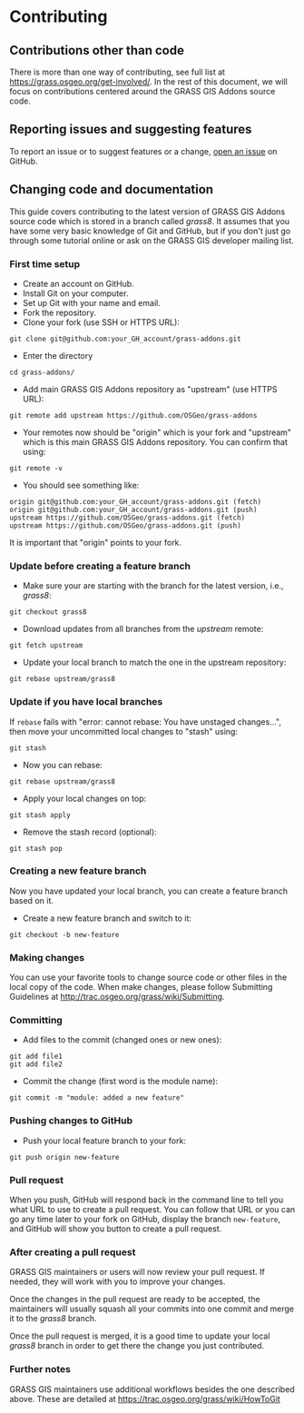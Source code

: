 # Contributing

## Contributions other than code

There is more than one way of contributing, see full list at
<https://grass.osgeo.org/get-involved/>.
In the rest of this document, we will focus on contributions centered
around the GRASS GIS Addons source code.

## Reporting issues and suggesting features

To report an issue or to suggest features or a change,
[open an issue](https://github.com/OSGeo/grass-addons/issues/new/choose)
on GitHub.

## Changing code and documentation

This guide covers contributing to the latest version of GRASS GIS Addons
source code which is stored in a branch called _grass8_.
It assumes that you have some very basic knowledge of Git and GitHub,
but if you don't just go through some tutorial online or ask on the
GRASS GIS developer mailing list.

### First time setup

* Create an account on GitHub.
* Install Git on your computer.
* Set up Git with your name and email.
* Fork the repository.
* Clone your fork (use SSH or HTTPS URL):

```
git clone git@github.com:your_GH_account/grass-addons.git
```

* Enter the directory

```
cd grass-addons/
```

* Add main GRASS GIS Addons repository as "upstream" (use HTTPS URL):

```
git remote add upstream https://github.com/OSGeo/grass-addons
```

* Your remotes now should be "origin" which is your fork and "upstream" which
  is this main GRASS GIS Addons repository. You can confirm that using:

```
git remote -v
```

* You should see something like:

```
origin git@github.com:your_GH_account/grass-addons.git (fetch)
origin git@github.com:your_GH_account/grass-addons.git (push)
upstream https://github.com/OSGeo/grass-addons.git (fetch)
upstream https://github.com/OSGeo/grass-addons.git (push)
```

It is important that "origin" points to your fork.

### Update before creating a feature branch

* Make sure your are starting with the branch for the latest version, i.e., _grass8_:

```
git checkout grass8
```

* Download updates from all branches from the _upstream_ remote:

```
git fetch upstream
```

* Update your local branch to match the one in the upstream repository:

```
git rebase upstream/grass8
```

### Update if you have local branches

If `rebase` fails with "error: cannot rebase: You have unstaged changes...",
then move your uncommitted local changes to "stash" using:

```
git stash
```

* Now you can rebase:

```
git rebase upstream/grass8
```

* Apply your local changes on top:

```
git stash apply
```

* Remove the stash record (optional):

```
git stash pop
```

### Creating a new feature branch

Now you have updated your local branch, you can create a feature branch
based on it.

* Create a new feature branch and switch to it:

```
git checkout -b new-feature
```

### Making changes

You can use your favorite tools to change source code or other files
in the local copy of the code. When make changes, please follow
Submitting Guidelines at
<http://trac.osgeo.org/grass/wiki/Submitting>.

### Committing

* Add files to the commit (changed ones or new ones):

```
git add file1
git add file2
```

* Commit the change (first word is the module name):

```
git commit -m "module: added a new feature"
```

### Pushing changes to GitHub

* Push your local feature branch to your fork:

```
git push origin new-feature
```

### Pull request

When you push, GitHub will respond back in the command line to tell
you what URL to use to create a pull request. You can follow that URL
or you can go any time later to your fork on GitHub, display the
branch `new-feature`, and GitHub will show you button to create
a pull request.

### After creating a pull request

GRASS GIS maintainers or users will now review your pull request.
If needed, they will work with you to improve your changes.

Once the changes in the pull request are ready to be accepted,
the maintainers will usually squash all your commits into one commit and merge it
to the _grass8_ branch.

Once the pull request is merged, it is a good time to update your
local _grass8_ branch in order to get there the change you just contributed.

### Further notes

GRASS GIS maintainers use additional workflows besides the one described
above. These are detailed at <https://trac.osgeo.org/grass/wiki/HowToGit>
